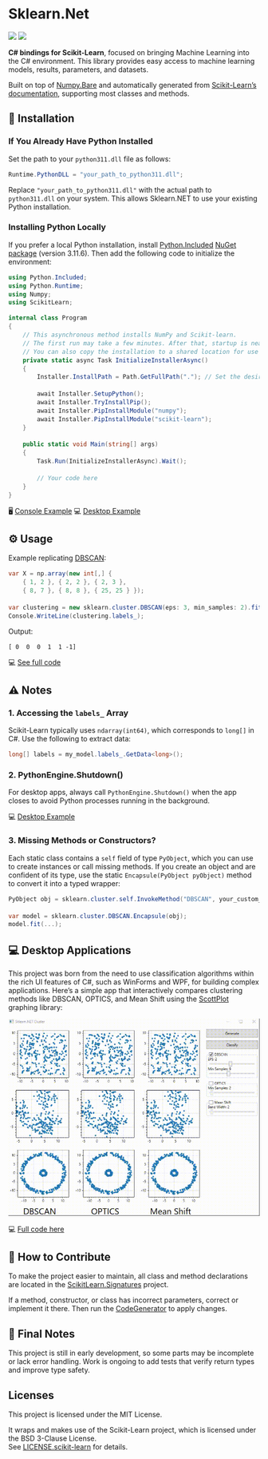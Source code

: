 ﻿# Sklearn.Net
[![](https://img.shields.io/nuget/dt/ScikitLearn?color=4cbb3b\&label=Downloads\&logo=NuGet\&style=flat-square)](https://www.nuget.org/packages/ScikitLearn)
[![](https://img.shields.io/nuget/v/ScikitLearn?color=0078D4\&logo=NuGet\&style=flat-square)](https://www.nuget.org/packages/ScikitLearn)

**C# bindings for Scikit-Learn**, focused on bringing Machine Learning into the C# environment. This library provides easy access to machine learning models, results, parameters, and datasets.

Built on top of [Numpy.Bare](https://github.com/SciSharp/Numpy.NET) and automatically generated from [Scikit-Learn’s documentation](https://scikit-learn.org/stable/index.html), supporting most classes and methods.

## 🔧 Installation

### If You Already Have Python Installed

Set the path to your `python311.dll` file as follows:

```csharp
Runtime.PythonDLL = "your_path_to_python311.dll";
```

Replace `"your_path_to_python311.dll"` with the actual path to `python311.dll` on your system. This allows Sklearn.NET to use your existing Python installation.

### Installing Python Locally

If you prefer a local Python installation, install [Python.Included](https://github.com/henon/Python.Included) [NuGet package](https://www.nuget.org/packages/Python.Included/3.11.6) (version 3.11.6). Then add the following code to initialize the environment:

```csharp
using Python.Included;
using Python.Runtime;
using Numpy;
using ScikitLearn;
```

```csharp
internal class Program
{
    // This asynchronous method installs NumPy and Scikit-learn.
    // The first run may take a few minutes. After that, startup is nearly instant.
    // You can also copy the installation to a shared location for use across projects.
    private static async Task InitializeInstallerAsync()
    {
        Installer.InstallPath = Path.GetFullPath("."); // Set the desired installation path
    
        await Installer.SetupPython();
        await Installer.TryInstallPip();
        await Installer.PipInstallModule("numpy");
        await Installer.PipInstallModule("scikit-learn");
    }

    public static void Main(string[] args)
    {
        Task.Run(InitializeInstallerAsync).Wait();

        // Your code here
    }
}
```

🖥️ [Console Example](https://github.com/KosmosWerner/ScikitLearn.Net/blob/e1cd57274835095b9686a5de59a3c141baa7689b/Examples/Console%20Example/Program.cs#L36)
💻 [Desktop Example](https://github.com/KosmosWerner/ScikitLearn.Net/blob/e1cd57274835095b9686a5de59a3c141baa7689b/Examples/Desktop%20Example/MainWindow.xaml.cs#L47)

## ⚙ Usage

Example replicating [DBSCAN](https://scikit-learn.org/stable/modules/generated/sklearn.cluster.DBSCAN.html):

```csharp
var X = np.array(new int[,] {
    { 1, 2 }, { 2, 2 }, { 2, 3 },
    { 8, 7 }, { 8, 8 }, { 25, 25 } });

var clustering = new sklearn.cluster.DBSCAN(eps: 3, min_samples: 2).fit(X);
Console.WriteLine(clustering.labels_);
```

Output:

```
[ 0  0  0  1  1 -1]
```

💻 [See full code](https://github.com/KosmosWerner/ScikitLearn.Net/blob/master/Examples/Console%20Example/Program.cs)

## ⚠ Notes

### 1. Accessing the `labels_` Array

Scikit-Learn typically uses `ndarray(int64)`, which corresponds to `long[]` in C#. Use the following to extract data:

```csharp
long[] labels = my_model.labels_.GetData<long>();
```

### 2. PythonEngine.Shutdown()

For desktop apps, always call `PythonEngine.Shutdown()` when the app closes to avoid Python processes running in the background.

💻 [Desktop Example](https://github.com/KosmosWerner/ScikitLearn.Net/blob/e1cd57274835095b9686a5de59a3c141baa7689b/Examples/Desktop%20Example/MainWindow.xaml.cs#L68)

### 3. Missing Methods or Constructors?

Each static class contains a `self` field of type `PyObject`, which you can use to create instances or call missing methods.
If you create an object and are confident of its type, use the static `Encapsule(PyObject pyObject)` method to convert it into a typed wrapper:

```csharp
PyObject obj = sklearn.cluster.self.InvokeMethod("DBSCAN", your_custom_args);

var model = sklearn.cluster.DBSCAN.Encapsule(obj);
model.fit(...);
```

## 💻 Desktop Applications

This project was born from the need to use classification algorithms within the rich UI features of C#, such as WinForms and WPF, for building complex applications.
Here’s a simple app that interactively compares clustering methods like DBSCAN, OPTICS, and Mean Shift using the [ScottPlot](https://github.com/ScottPlot/ScottPlot) graphing library:

[![](https://raw.githubusercontent.com/KosmosWerner/ScikitLearn.Net/refs/heads/master/Dev/cluster_dbscan.gif)](https://github.com/KosmosWerner/ScikitLearn.Net)

💻 [Full code here](https://github.com/KosmosWerner/ScikitLearn.Net/tree/master/Examples/Desktop%20Example)

## 🤝 How to Contribute

To make the project easier to maintain, all class and method declarations are located in the [ScikitLearn.Signatures](https://github.com/KosmosWerner/ScikitLearn.Net/tree/e1cd57274835095b9686a5de59a3c141baa7689b/Source/ScikitLearn.Signatures) project.

If a method, constructor, or class has incorrect parameters, correct or implement it there. Then run the [CodeGenerator](https://github.com/KosmosWerner/ScikitLearn.Net/tree/e1cd57274835095b9686a5de59a3c141baa7689b/Source/CodeGenerator) to apply changes.

## 📝 Final Notes

This project is still in early development, so some parts may be incomplete or lack error handling.
Work is ongoing to add tests that verify return types and improve type safety.

## Licenses

This project is licensed under the MIT License.

It wraps and makes use of the Scikit-Learn project, which is licensed under the BSD 3-Clause License.  
See [LICENSE.scikit-learn](https://github.com/KosmosWerner/ScikitLearn.Net/blob/e1cd57274835095b9686a5de59a3c141baa7689b/LICENSE.scikit-learn.txt) for details.